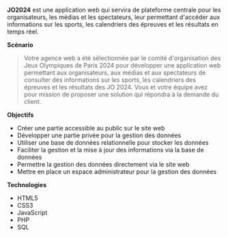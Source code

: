 **JO2024** est une application web qui servira de plateforme centrale pour les organisateurs, les médias et les spectateurs, leur permettant d'accéder aux informations sur les sports, les calendriers des épreuves et les résultats en temps réel.

**Scénario**
> Votre agence web a été sélectionnée par le comité d'organisation des Jeux Olympiques de Paris 2024 pour développer une application web permettant aux organisateurs, aux médias et aux spectateurs de consulter des informations sur les sports, les calendriers des épreuves et les résultats des JO 2024. Vous et votre équipe avez pour mission de proposer une solution qui répondra à la demande du client.

**Objectifs**
- Créer une partie accessible au public sur le site web
- Développer une partie privée pour la gestion des données
- Utiliser une base de données relationnelle pour stocker les données
- Faciliter la gestion et la mise à jour des informations via la base de données
- Permettre la gestion des données directement via le site web
- Mettre en place un espace administrateur pour la gestion des données

**Technologies**
- HTML5
- CSS3
- JavaScript
- PHP
- SQL
